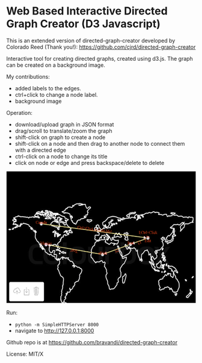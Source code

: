Web Based Interactive Directed Graph Creator (D3 Javascript)
======================

This is an extended version of directed-graph-creator developed by Colorado Reed
 (Thank you!): https://github.com/cjrd/directed-graph-creator

Interactive tool for creating directed graphs, created using d3.js. The graph can be created on a background image.

My contributions:
* added labels to the edges.
* ctrl+click to change a node label.
* background image

Operation:

* download/upload graph in JSON format
* drag/scroll to translate/zoom the graph
* shift-click on graph to create a node
* shift-click on a node and then drag to another node to connect them with a directed edge
* ctrl-click on a node to change its title
* click on node or edge and press backspace/delete to delete

<p align="center">
<img src="https://github.com/bravandi/directed-graph-creator/blob/master/sample_picture.PNG?raw=true" alt="Metacademy Logo" height="350px"/>
</p>


Run:

* `python -m SimpleHTTPServer 8000`
* navigate to http://127.0.0.1:8000

Github repo is at https://github.com/bravandi/directed-graph-creator

License: MIT/X







